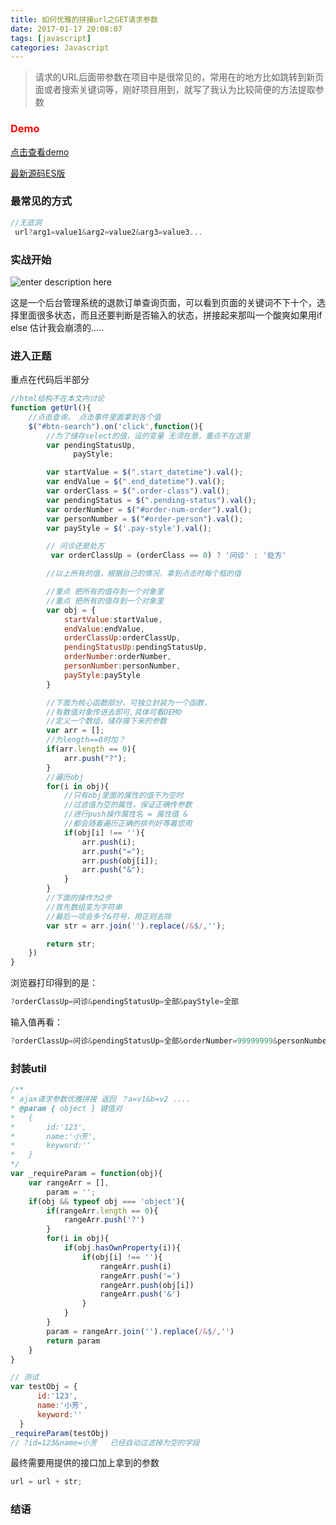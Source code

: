 ```yaml
---
title: 如何优雅的拼接url之GET请求参数
date: 2017-01-17 20:08:07
tags: [javascript]
categories: Javascript
---
```

>请求的URL后面带参数在项目中是很常见的，常用在的地方比如跳转到新页面或者搜索关键词等，刚好项目用到，就写了我认为比较简便的方法提取参数

<!-- more -->

### <font color="#FF0000">Demo</font>
[点击查看demo][2]

[最新源码ES版](https://github.com/BiYuqi/js-utils/blob/master/src/utils/querySearch.js)
### 最常见的方式
```javascript
//无底洞
 url?arg1=value1&arg2=value2&arg3=value3...
```
### 实战开始
![enter description here][3]

这是一个后台管理系统的退款订单查询页面，可以看到页面的关键词不下十个，选择里面很多状态，而且还要判断是否输入的状态，拼接起来那叫一个酸爽如果用if else 估计我会崩溃的.....
### 进入正题
重点在代码后半部分
```javascript
//html结构不在本文内讨论
function getUrl(){
    //点击查询， 点击事件里面拿到各个值
    $("#btn-search").on('click',function(){
    	//为了储存select的值，设的变量 无须在意，重点不在这里
        var pendingStatusUp,
              payStyle;

        var startValue = $(".start_datetime").val();
        var endValue = $(".end_datetime").val();
        var orderClass = $(".order-class").val();
        var pendingStatus = $(".pending-status").val();
        var orderNumber = $("#order-num-order").val();
        var personNumber = $("#order-person").val();
        var payStyle = $('.pay-style').val();

        // 问诊还是处方
         var orderClassUp = (orderClass == 0) ? '问诊' : '处方'

        //以上所有的值，根据自己的情况，拿到点击时每个框的值

        //重点 把所有的值存到一个对象里
        //重点 把所有的值存到一个对象里
        var obj = {
            startValue:startValue,
            endValue:endValue,
            orderClassUp:orderClassUp,
            pendingStatusUp:pendingStatusUp,
            orderNumber:orderNumber,
            personNumber:personNumber,
            payStyle:payStyle
        }

        //下面为核心函数部分，可独立封装为一个函数，
        //有数值对象传进去即可,具体可看DEMO
        //定义一个数组，储存接下来的参数
        var arr = [];
        //为length==0时加？
        if(arr.length == 0){
            arr.push("?");
        }
        //遍历obj
        for(i in obj){
            //只有obj里面的属性的值不为空时
            //过滤值为空的属性，保证正确传参数
            //进行push操作属性名 = 属性值 &
            //都会随着遍历正确的排列好等着您用
            if(obj[i] !== ''){
                arr.push(i);
                arr.push("=");
                arr.push(obj[i]);
                arr.push("&");
            }
        }
        //下面的操作为2步
        //首先数组变为字符串
        //最后一项会多个&符号，用正则去除
        var str = arr.join('').replace(/&$/,'');

        return str;
    })
}
```
浏览器打印得到的是：
```javascript
?orderClassUp=问诊&pendingStatusUp=全部&payStyle=全部
```
输入值再看：
```javascript
?orderClassUp=问诊&pendingStatusUp=全部&orderNumber=99999999&personNumber=张三&payStyle=全部
```
### 封装util
```js
/**
* ajax请求参数优雅拼接 返回 ？a=v1&b=v2 ....
* @param { object } 键值对
*   {
*       id:'123',
*       name:'小芳',
*       keyword:''
*   }
*/
var _requireParam = function(obj){
    var rangeArr = [],
        param = '';
    if(obj && typeof obj === 'object'){
        if(rangeArr.length == 0){
            rangeArr.push('?')
        }
        for(i in obj){
            if(obj.hasOwnProperty(i)){
                if(obj[i] !== ''){
                    rangeArr.push(i)
                    rangeArr.push('=')
                    rangeArr.push(obj[i])
                    rangeArr.push('&')
                }
            }
        }
        param = rangeArr.join('').replace(/&$/,'')
        return param
    }
}

// 测试
var testObj = {
      id:'123',
      name:'小芳',
      keyword:''
  }
_requireParam(testObj)
// ?id=123&name=小芳   已经自动过滤掉为空的字段
```
最终需要用提供的接口加上拿到的参数
```javascript
url = url + str;
```
### 结语


  [1]: http://oiukswkar.bkt.clouddn.com/url.jpg
  [2]: https://biyuqi.github.io/demo/src/html/url.html
  [3]: http://oiukswkar.bkt.clouddn.com/search-url.png
